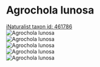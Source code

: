 
Agrochola lunosa
================
  
[iNaturalist taxon id: 461786](https://www.inaturalist.org/taxa/461786)  
![Agrochola lunosa](https://inaturalist-open-data.s3.amazonaws.com/photos/240289770/medium.jpg)  
![Agrochola lunosa](https://inaturalist-open-data.s3.amazonaws.com/photos/240289802/medium.jpg)  
![Agrochola lunosa](https://inaturalist-open-data.s3.amazonaws.com/photos/240289846/medium.jpg)  
![Agrochola lunosa](https://inaturalist-open-data.s3.amazonaws.com/photos/233709706/medium.jpeg)  
![Agrochola lunosa](https://inaturalist-open-data.s3.amazonaws.com/photos/233709718/medium.jpeg)